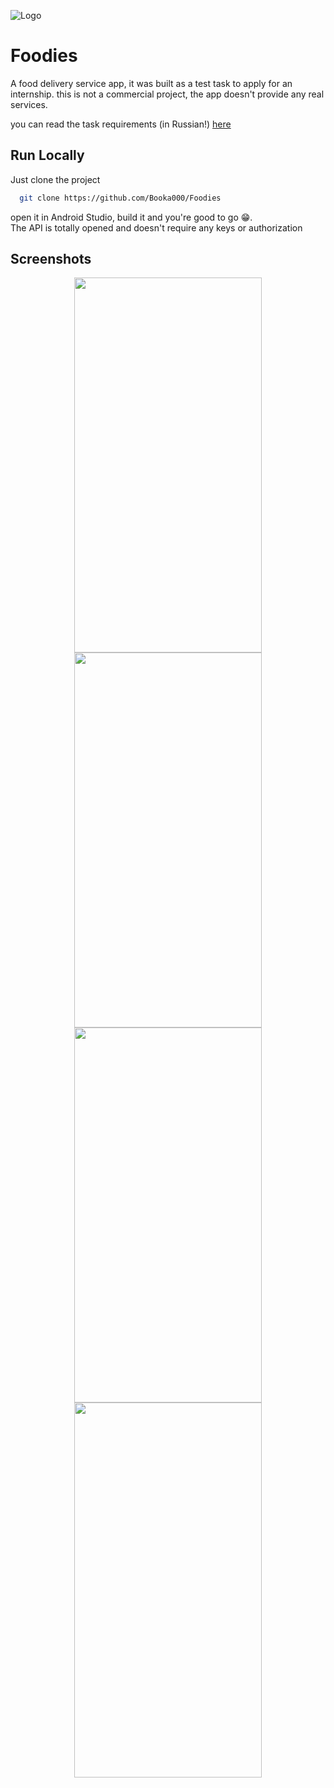 
![Logo](https://github.com/user-attachments/assets/277f9710-5e02-4a98-ab2e-52711bc46f0b)


# Foodies

A food delivery service app, it was built as a test task to apply for an internship. this is not a commercial project, the app doesn't provide any real services.

you can read the task requirements (in Russian!) [here](https://gaganpreetkaurkalsi.netlify.app/](https://drive.google.com/drive/folders/1Y1YyDZQNJb4gCATksUgx8-nbWXyTnhnO))


## Run Locally

Just clone the project

```bash
  git clone https://github.com/Booka000/Foodies
```
open it in Android Studio, build it and you're good to go :grin:.  
The API is totally opened and doesn't require any keys or authorization

## Screenshots

<p align="center">
  <img height="600px" width="300px" src="https://github.com/user-attachments/assets/662a268e-b77e-4c58-b128-b1a046348dd4" />
  <img height="600px" width="300px" src="https://github.com/user-attachments/assets/2e9fa657-71dc-4c25-804b-34266eb1d4aa" />
  <img height="600px" width="300px" src="https://github.com/user-attachments/assets/283a4f97-86d7-4dee-9885-001aca75092c" />
  <img height="600px" width="300px" src="https://github.com/user-attachments/assets/9bb3406b-ac6d-43e3-ba33-5960149578f9" /> <br/>
</p>
